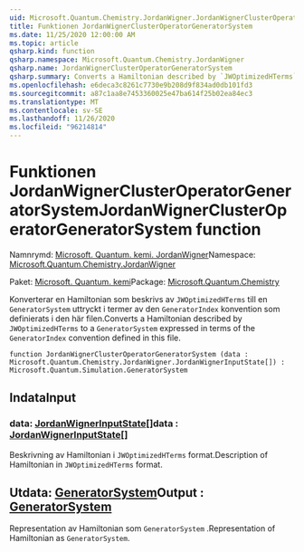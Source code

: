 ```yaml
---
uid: Microsoft.Quantum.Chemistry.JordanWigner.JordanWignerClusterOperatorGeneratorSystem
title: Funktionen JordanWignerClusterOperatorGeneratorSystem
ms.date: 11/25/2020 12:00:00 AM
ms.topic: article
qsharp.kind: function
qsharp.namespace: Microsoft.Quantum.Chemistry.JordanWigner
qsharp.name: JordanWignerClusterOperatorGeneratorSystem
qsharp.summary: Converts a Hamiltonian described by `JWOptimizedHTerms` to a `GeneratorSystem` expressed in terms of the `GeneratorIndex` convention defined in this file.
ms.openlocfilehash: e6deca3c8261c7730e9b208d9f834ad0db101fd3
ms.sourcegitcommit: a87c1aa8e7453360025e47ba614f25b02ea84ec3
ms.translationtype: MT
ms.contentlocale: sv-SE
ms.lasthandoff: 11/26/2020
ms.locfileid: "96214814"
---
```

# <a name="jordanwignerclusteroperatorgeneratorsystem-function"></a><span data-ttu-id="f4200-102">Funktionen JordanWignerClusterOperatorGeneratorSystem</span><span class="sxs-lookup"><span data-stu-id="f4200-102">JordanWignerClusterOperatorGeneratorSystem function</span></span>

<span data-ttu-id="f4200-103">Namnrymd: [Microsoft. Quantum. kemi. JordanWigner](xref:Microsoft.Quantum.Chemistry.JordanWigner)</span><span class="sxs-lookup"><span data-stu-id="f4200-103">Namespace: [Microsoft.Quantum.Chemistry.JordanWigner](xref:Microsoft.Quantum.Chemistry.JordanWigner)</span></span>

<span data-ttu-id="f4200-104">Paket: [Microsoft. Quantum. kemi](https://nuget.org/packages/Microsoft.Quantum.Chemistry)</span><span class="sxs-lookup"><span data-stu-id="f4200-104">Package: [Microsoft.Quantum.Chemistry](https://nuget.org/packages/Microsoft.Quantum.Chemistry)</span></span>


<span data-ttu-id="f4200-105">Konverterar en Hamiltonian som beskrivs av `JWOptimizedHTerms` till en `GeneratorSystem` uttryckt i termer av den `GeneratorIndex` konvention som definierats i den här filen.</span><span class="sxs-lookup"><span data-stu-id="f4200-105">Converts a Hamiltonian described by `JWOptimizedHTerms` to a `GeneratorSystem` expressed in terms of the `GeneratorIndex` convention defined in this file.</span></span>

```qsharp
function JordanWignerClusterOperatorGeneratorSystem (data : Microsoft.Quantum.Chemistry.JordanWigner.JordanWignerInputState[]) : Microsoft.Quantum.Simulation.GeneratorSystem
```


## <a name="input"></a><span data-ttu-id="f4200-106">Indata</span><span class="sxs-lookup"><span data-stu-id="f4200-106">Input</span></span>

### <a name="data--jordanwignerinputstate"></a><span data-ttu-id="f4200-107">data: [JordanWignerInputState](xref:Microsoft.Quantum.Chemistry.JordanWigner.JordanWignerInputState)[]</span><span class="sxs-lookup"><span data-stu-id="f4200-107">data : [JordanWignerInputState](xref:Microsoft.Quantum.Chemistry.JordanWigner.JordanWignerInputState)[]</span></span>

<span data-ttu-id="f4200-108">Beskrivning av Hamiltonian i `JWOptimizedHTerms` format.</span><span class="sxs-lookup"><span data-stu-id="f4200-108">Description of Hamiltonian in `JWOptimizedHTerms` format.</span></span>



## <a name="output--generatorsystem"></a><span data-ttu-id="f4200-109">Utdata: [GeneratorSystem](xref:Microsoft.Quantum.Simulation.GeneratorSystem)</span><span class="sxs-lookup"><span data-stu-id="f4200-109">Output : [GeneratorSystem](xref:Microsoft.Quantum.Simulation.GeneratorSystem)</span></span>

<span data-ttu-id="f4200-110">Representation av Hamiltonian som `GeneratorSystem` .</span><span class="sxs-lookup"><span data-stu-id="f4200-110">Representation of Hamiltonian as `GeneratorSystem`.</span></span>